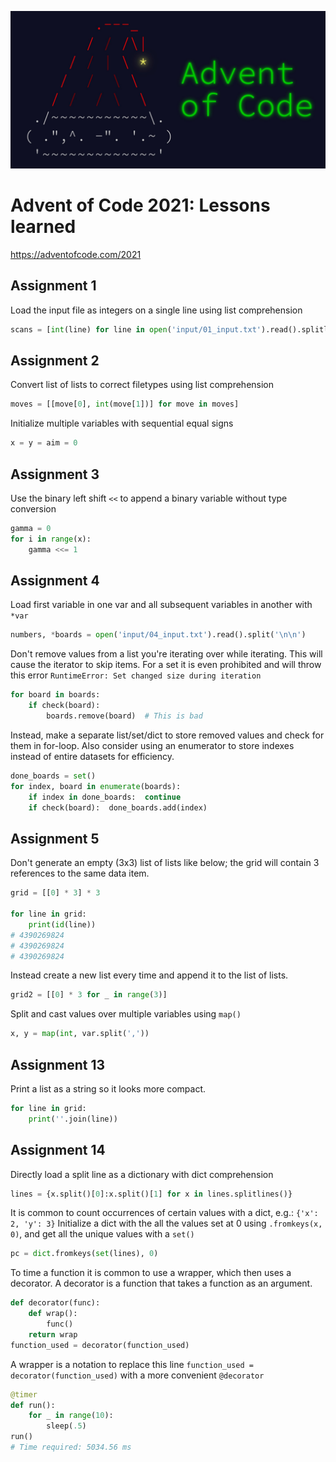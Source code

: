 ![](input/advent%20of%20code.jpg)
# Advent of Code 2021: Lessons learned
https://adventofcode.com/2021

## Assignment 1 

Load the input file as integers on a single line using list comprehension
```python
scans = [int(line) for line in open('input/01_input.txt').read().splitlines()]
```

## Assignment 2 

Convert list of lists to correct filetypes using list comprehension
```python
moves = [[move[0], int(move[1])] for move in moves]
```

Initialize multiple variables with sequential equal signs 
```python
x = y = aim = 0
```

## Assignment 3 

Use the binary left shift `<<` to append a binary variable without type conversion 
```python
gamma = 0
for i in range(x):
    gamma <<= 1
```


## Assignment 4

Load first variable in one var and all subsequent variables in another with `*var`

```python
numbers, *boards = open('input/04_input.txt').read().split('\n\n')
```

Don't remove values from a list you're iterating over while iterating. This will cause the iterator to skip items. For a set it is even prohibited and will throw this error `RuntimeError: Set changed size during iteration`
```python
for board in boards:
    if check(board):
        boards.remove(board)  # This is bad
```

Instead, make a separate list/set/dict to store removed values and check for them in for-loop.
Also consider using an enumerator to store indexes instead of entire datasets for efficiency.
```python
done_boards = set()
for index, board in enumerate(boards):
    if index in done_boards:  continue
    if check(board):  done_boards.add(index)
```


## Assignment 5

Don't generate an empty (3x3) list of lists like below; the grid will contain 3 references to the same data item.
```python
grid = [[0] * 3] * 3

for line in grid:
    print(id(line))
# 4390269824
# 4390269824
# 4390269824
```
Instead create a new list every time and append it to the list of lists.

```python
grid2 = [[0] * 3 for _ in range(3)]
```

Split and cast values over multiple variables using `map()`
```python
x, y = map(int, var.split(','))
```

## Assignment 13
Print a list as a string so it looks more compact.
```python
for line in grid:
    print(''.join(line))
```

## Assignment 14
Directly load a split line as a dictionary with dict comprehension
```python
lines = {x.split()[0]:x.split()[1] for x in lines.splitlines()}
```

It is common to count occurrences of certain values with a dict, e.g.: `{'x': 2, 'y': 3}` 
Initialize a dict with the all the values set at 0 using `.fromkeys(x, 0)`, and get all the unique values with a `set()`
```python
pc = dict.fromkeys(set(lines), 0)
```

To time a function it is common to use a wrapper, which then uses a decorator. 
A decorator is a function that takes a function as an argument.
```python
def decorator(func): 
    def wrap(): 
        func() 
    return wrap 
function_used = decorator(function_used)
```
A wrapper is a notation to replace this line `function_used = decorator(function_used)` 
with a more convenient `@decorator`
```python
@timer
def run():
    for _ in range(10):
        sleep(.5)
run()
# Time required: 5034.56 ms
```